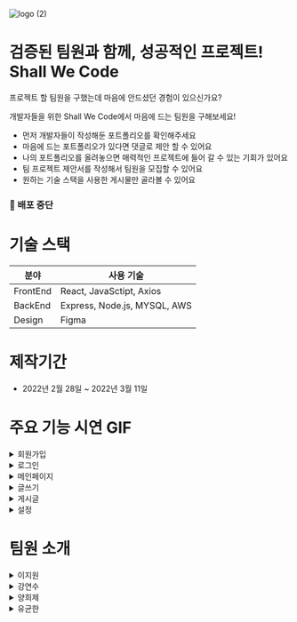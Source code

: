 
![logo (2)](https://user-images.githubusercontent.com/86206374/156135517-6f4821d8-f091-4771-b69e-3db66143323e.png)
# 검증된 팀원과 함께, 성공적인 프로젝트! Shall We Code

프로젝트 할 팀원을 구했는데 마음에 안드셨던 경험이 있으신가요?

개발자들을 위한 Shall We Code에서 마음에 드는 팀원을 구해보세요!

- 먼저 개발자들이 작성해둔 포트폴리오를 확인해주세요 
- 마음에 드는 포트폴리오가 있다면 댓글로 제안 할 수 있어요 
- 나의 포트폴리오를 올려놓으면 매력적인 프로젝트에 들어 갈 수 있는 기회가 있어요
- 팀 프로젝트 제안서를 작성해서 팀원을 모집할 수 있어요
- 원하는 기술 스택을 사용한 게시물만 골라볼 수 있어요 

### 📌 배포 중단

# 기술 스택 
|분야|사용 기술|
|------|---|
|FrontEnd|React, JavaSctipt, Axios|
|BackEnd|Express, Node.js, MYSQL, AWS|
|Design|Figma|


# 제작기간 
- 2022년 2월 28일 ~ 2022년 3월 11일
 

# 주요 기능 시연 GIF

<details>
<summary>회원가입</summary>
<div markdown="1">    

<img src="https://user-images.githubusercontent.com/86206374/164167717-e11ed23a-c6f2-4b92-a97f-7fe8b19a908a.gif" width="650" height="500"/>


    
</div>
</details>

<details>
<summary>로그인</summary>
<div markdown="1">    

<img src="https://user-images.githubusercontent.com/86206374/164166170-2d7f1614-be92-4879-b559-197475db034f.gif" width="650" height="500"/>

    
</div>
</details> 

<details>
<summary>메인페이지</summary>
<div markdown="1">    
 
✅ 메인페이지에서는 프로젝트 모집과 포트폴리오 두가지 페이지를 볼 수 있습니다.
 
✅ 원하는 기술 스택의 글만 볼 수 있도록 필터링 기능이 구현되어 있습니다.
 
<img src="https://user-images.githubusercontent.com/86206374/164167100-992c91a9-36b6-4dfb-8b4c-28d68759c371.gif" width="650" height="500"/>

    
</div>
</details>

<details>
<summary>글쓰기</summary>
<div markdown="1">    

✅ 원하는 타입과 기술 스택 선택 후 글쓰기가 가능합니다
 
✅ 마크다운 언어가 지원 가능합니다
 
<img src="https://user-images.githubusercontent.com/86206374/164166591-a5d17c5f-14db-4f77-9a96-561f9360eb08.gif" width="650" height="500"/>


    
</div>
</details>

<details>
<summary>게시글</summary>
<div markdown="1">    

### 📌 상세페이지
 ✅ 게시글을 클릭하면 상세페이지로 이동하고 프로젝트에 참여하고 싶다면 댓글을 남길 수 있습니다.

<img src="https://user-images.githubusercontent.com/86206374/164166652-3c7f393b-9cf2-41a0-a2af-1146ff5b4b7e.gif" width="650" height="500"/>

### 📌 사용자 게시글 페이지
✅ 해당 글을 작성한 사용자의 포트폴리오가 궁금하다면 프로필을 눌러서 해당 사용자의 마이페이지로 들어갈 수 있습니다.
 
✅ 마이페이지로 들어가면 해당 사용자가 작성한 글만 모아서 볼 수 있습니다.
 
<img src="https://user-images.githubusercontent.com/86206374/164165999-2214e1f3-19b9-4e71-8248-a89ad985548c.gif" width="650" height="500"/>


    
</div>
</details>
 
 
<details>
<summary>설정</summary>
<div markdown="1">    
 
 ### 📌 프로필 변경
 <img src="https://user-images.githubusercontent.com/86206374/164165211-3299f9a9-fd8a-4764-97bc-a29c914d7651.gif" width="650" height="500"/>


### 📌 닉네임 변경
  <img src="https://user-images.githubusercontent.com/86206374/164165229-de3251db-732c-4d71-aa97-b135e0840c66.gif" width="650" height="500"/>
 
### 📌 비밀번호 변경
   <img src="https://user-images.githubusercontent.com/86206374/164165148-0fc2071c-826a-4169-9414-b90acb299c79.gif" width="650" height="500"/>
 
### 📌 로그아웃 

 <img src="https://user-images.githubusercontent.com/86206374/164167254-92900e84-6b39-40bd-a8d4-d47bb33de947.gif" width="650" height="500"/>

### 📌 회원탈퇴
   <img src="https://user-images.githubusercontent.com/86206374/164165082-78a1d2f1-b4c8-4bb2-9b7f-1107629cd455.gif" width="650" height="500"/>
    
</div>
</details>
 
# 팀원 소개 
<details>
<summary>이지원</summary>
<div markdown="1">    
   
💁‍♀️ **프론트엔드 팀장**

- 메인 페이지 / 메인페이지 필터링
- 글쓰기 페이지
- 설정 페이지
</div>
</details>


<details>
<summary>강연수</summary>
<div markdown="1"> 
      
💁‍♀️ **프론트엔드**

- 피그마 이용 와이어프레임, 프로토타입 작성
- 로그인 페이지
- 회원가입 페이지
</div>
</details>


<details>
<summary>양희제</summary>
<div markdown="1">    
   
💁‍♂️ **백엔드**

- DB 제작 및 관리
- 메인페이지 및 마이페이지 필터링 구현
- 유저 및 댓글 CRUD 구현

</div>
</details>

<details>
<summary>유균한</summary>
<div markdown="1">    
   
💁‍♂️ **백엔드**

- API문서 작성
- 게시글 CRUD
- 로그인, 회원가입 

</div>
</details>
